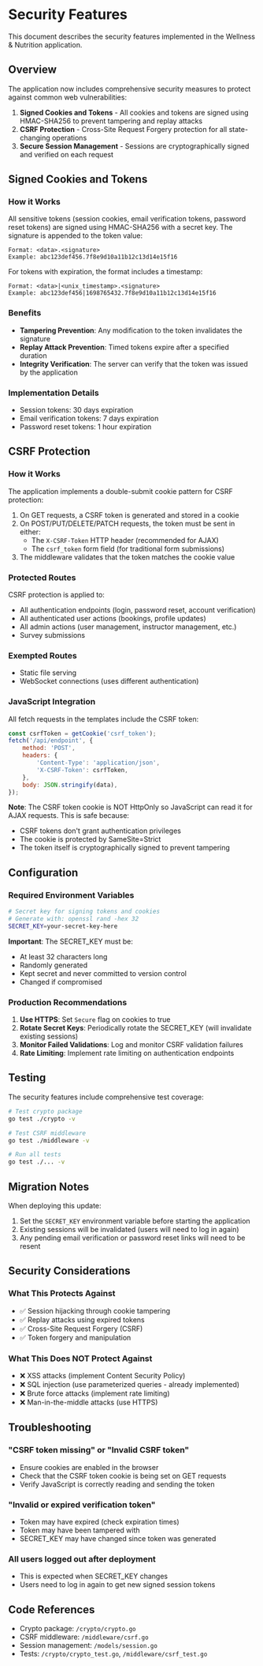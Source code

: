 # Security Features

This document describes the security features implemented in the Wellness & Nutrition application.

## Overview

The application now includes comprehensive security measures to protect against common web vulnerabilities:

1. **Signed Cookies and Tokens** - All cookies and tokens are signed using HMAC-SHA256 to prevent tampering and replay attacks
2. **CSRF Protection** - Cross-Site Request Forgery protection for all state-changing operations
3. **Secure Session Management** - Sessions are cryptographically signed and verified on each request

## Signed Cookies and Tokens

### How it Works

All sensitive tokens (session cookies, email verification tokens, password reset tokens) are signed using HMAC-SHA256 with a secret key. The signature is appended to the token value:

```
Format: <data>.<signature>
Example: abc123def456.7f8e9d10a11b12c13d14e15f16
```

For tokens with expiration, the format includes a timestamp:

```
Format: <data>|<unix_timestamp>.<signature>
Example: abc123def456|1698765432.7f8e9d10a11b12c13d14e15f16
```

### Benefits

- **Tampering Prevention**: Any modification to the token invalidates the signature
- **Replay Attack Prevention**: Timed tokens expire after a specified duration
- **Integrity Verification**: The server can verify that the token was issued by the application

### Implementation Details

- Session tokens: 30 days expiration
- Email verification tokens: 7 days expiration  
- Password reset tokens: 1 hour expiration

## CSRF Protection

### How it Works

The application implements a double-submit cookie pattern for CSRF protection:

1. On GET requests, a CSRF token is generated and stored in a cookie
2. On POST/PUT/DELETE/PATCH requests, the token must be sent in either:
   - The `X-CSRF-Token` HTTP header (recommended for AJAX)
   - The `csrf_token` form field (for traditional form submissions)
3. The middleware validates that the token matches the cookie value

### Protected Routes

CSRF protection is applied to:

- All authentication endpoints (login, password reset, account verification)
- All authenticated user actions (bookings, profile updates)
- All admin actions (user management, instructor management, etc.)
- Survey submissions

### Exempted Routes

- Static file serving
- WebSocket connections (uses different authentication)

### JavaScript Integration

All fetch requests in the templates include the CSRF token:

```javascript
const csrfToken = getCookie('csrf_token');
fetch('/api/endpoint', {
    method: 'POST',
    headers: {
        'Content-Type': 'application/json',
        'X-CSRF-Token': csrfToken,
    },
    body: JSON.stringify(data),
});
```

**Note**: The CSRF token cookie is NOT HttpOnly so JavaScript can read it for AJAX requests. This is safe because:
- CSRF tokens don't grant authentication privileges
- The cookie is protected by SameSite=Strict
- The token itself is cryptographically signed to prevent tampering

## Configuration

### Required Environment Variables

```bash
# Secret key for signing tokens and cookies
# Generate with: openssl rand -hex 32
SECRET_KEY=your-secret-key-here
```

**Important**: The SECRET_KEY must be:
- At least 32 characters long
- Randomly generated
- Kept secret and never committed to version control
- Changed if compromised

### Production Recommendations

1. **Use HTTPS**: Set `Secure` flag on cookies to true
2. **Rotate Secret Keys**: Periodically rotate the SECRET_KEY (will invalidate existing sessions)
3. **Monitor Failed Validations**: Log and monitor CSRF validation failures
4. **Rate Limiting**: Implement rate limiting on authentication endpoints

## Testing

The security features include comprehensive test coverage:

```bash
# Test crypto package
go test ./crypto -v

# Test CSRF middleware
go test ./middleware -v

# Run all tests
go test ./... -v
```

## Migration Notes

When deploying this update:

1. Set the `SECRET_KEY` environment variable before starting the application
2. Existing sessions will be invalidated (users will need to log in again)
3. Any pending email verification or password reset links will need to be resent

## Security Considerations

### What This Protects Against

- ✅ Session hijacking through cookie tampering
- ✅ Replay attacks using expired tokens
- ✅ Cross-Site Request Forgery (CSRF)
- ✅ Token forgery and manipulation

### What This Does NOT Protect Against

- ❌ XSS attacks (implement Content Security Policy)
- ❌ SQL injection (use parameterized queries - already implemented)
- ❌ Brute force attacks (implement rate limiting)
- ❌ Man-in-the-middle attacks (use HTTPS)

## Troubleshooting

### "CSRF token missing" or "Invalid CSRF token"

- Ensure cookies are enabled in the browser
- Check that the CSRF token cookie is being set on GET requests
- Verify JavaScript is correctly reading and sending the token

### "Invalid or expired verification token"

- Token may have expired (check expiration times)
- Token may have been tampered with
- SECRET_KEY may have changed since token was generated

### All users logged out after deployment

- This is expected when SECRET_KEY changes
- Users need to log in again to get new signed session tokens

## Code References

- Crypto package: `/crypto/crypto.go`
- CSRF middleware: `/middleware/csrf.go`
- Session management: `/models/session.go`
- Tests: `/crypto/crypto_test.go`, `/middleware/csrf_test.go`
